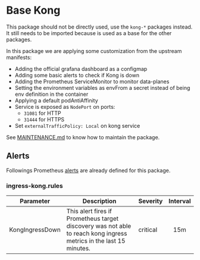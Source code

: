 # Base Kong

This package should not be directly used, use the `kong-*` packages instead. It still needs to be imported because is used as
a base for the other packages.

In this package we are applying some customization from the upstream manifests:

- Adding the official grafana dashboard as a configmap
- Adding some basic alerts to check if Kong is down
- Adding the Prometheus ServiceMonitor to monitor data-planes
- Setting the environment variables as envFrom a secret instead of being env definition in the container
- Applying a default podAntiAffinity
- Service is exposed as `NodePort` on ports:
  - `31081` for HTTP
  - `31444` for HTTPS
- Set `externalTrafficPolicy: Local` on kong service

See [MAINTENANCE.md](MAINTENANCE.md) to know how to maintain the package.

## Alerts

Followings Prometheus [alerts](https://prometheus.io/docs/prometheus/latest/configuration/alerting_rules/) are already defined for this package.

### ingress-kong.rules

| Parameter | Description | Severity | Interval |
|------|-------------|----------|:-----:|
| KongIngressDown | This alert fires if Prometheus target discovery was not able to reach kong ingress metrics in the last 15 minutes. | critical | 15m |

